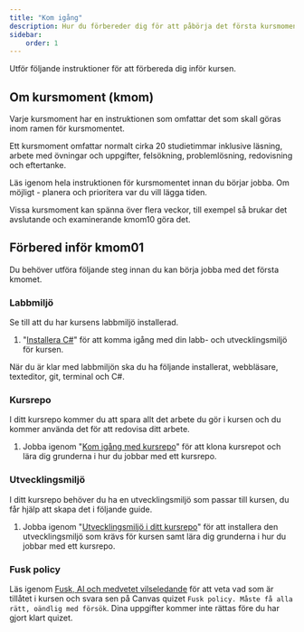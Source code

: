 ```yaml
---
title: "Kom igång"
description: Hur du förbereder dig för att påbörja det första kursmomentet.
sidebar:
    order: 1
---
```


Utför följande instruktioner för att förbereda dig inför kursen.

## Om kursmoment (kmom)

Varje kursmoment har en instruktionen som omfattar det som skall göras inom ramen för kursmomentet.

Ett kursmoment omfattar normalt cirka 20 studietimmar inklusive läsning, arbete med övningar och uppgifter, felsökning, problemlösning, redovisning och eftertanke.

Läs igenom hela instruktionen för kursmomentet innan du börjar jobba. Om möjligt - planera och prioritera var du vill lägga tiden.

Vissa kursmoment kan spänna över flera veckor, till exempel så brukar det avslutande och examinerande kmom10 göra det.


## Förbered inför kmom01

Du behöver utföra följande steg innan du kan börja jobba med det första kmomet.

### Labbmiljö

Se till att du har kursens labbmiljö installerad.

1. "[Installera C#]((../laromaterial/labbmiljo/csharp))" för att komma igång med din labb- och utvecklingsmiljö för kursen.

När du är klar med labbmiljön ska du ha följande installerat, webbläsare, texteditor, git, terminal och C#.

### Kursrepo

I ditt kursrepo kommer du att spara allt det arbete du gör i kursen och du kommer använda det för att redovisa ditt arbete.

1. Jobba igenom "[Kom igång med kursrepo](../laromaterial/kursrepo)" för att klona kursrepot och lära dig grunderna i hur du jobbar med ett kursrepo.

### Utvecklingsmiljö

I ditt kursrepo behöver du ha en utvecklingsmiljö som passar till kursen, du får hjälp att skapa det i följande guide.

1. Jobba igenom "[Utvecklingsmiljö i ditt kursrepo](../laromaterial/kursrepo-utvecklingsmiljo)" för att installera den utvecklingsmiljö som krävs för kursen samt lära dig grunderna i hur du jobbar med ett kursrepo.

### Fusk policy

Läs igenom [Fusk, AI och medvetet vilseledande](../studieguide/fusk) för att veta vad som är tillåtet i kursen och svara sen på Canvas quizet `Fusk policy. Måste få alla rätt, oändlig med försök`. Dina uppgifter kommer inte rättas före du har gjort klart quizet.
